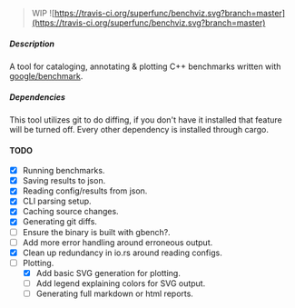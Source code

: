 > WIP 
![https://travis-ci.org/superfunc/benchviz.svg?branch=master](https://travis-ci.org/superfunc/benchviz.svg?branch=master)

##### Description

A tool for cataloging, annotating & plotting C++ benchmarks
written with [google/benchmark](github.com/google/benchmark).

##### Dependencies
This tool utilizes git to do diffing, if you don't have it installed
that feature will be turned off. Every other dependency is installed through
cargo.

#### TODO
- [x] Running benchmarks.
- [x] Saving results to json.
- [x] Reading config/results from json.
- [x] CLI parsing setup.
- [x] Caching source changes.
- [x] Generating git diffs.
- [ ] Ensure the binary is built with gbench?.
- [ ] Add more error handling around erroneous output.
- [x] Clean up redundancy in io.rs around reading configs.
- [ ] Plotting.
    - [x] Add basic SVG generation for plotting.
    - [ ] Add legend explaining colors for SVG output.
    - [ ] Generating full markdown or html reports.
